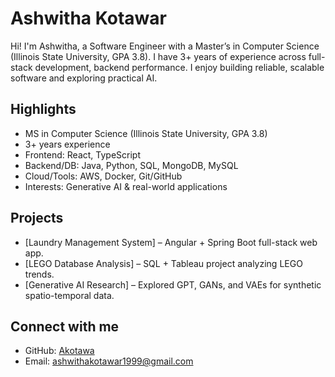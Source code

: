 # Ashwitha Kotawar
Hi! I'm Ashwitha, a Software Engineer with a Master’s in Computer Science (Illinois State University, GPA 3.8). 
I have 3+ years of experience across full-stack development, backend performance. 
I enjoy building reliable, scalable software and exploring practical AI.
## Highlights
- MS in Computer Science (Illinois State University, GPA 3.8)
- 3+ years experience 
- Frontend: React, TypeScript
- Backend/DB: Java, Python, SQL, MongoDB, MySQL
- Cloud/Tools: AWS, Docker, Git/GitHub
- Interests: Generative AI & real-world applications

## Projects
- [Laundry Management System] – Angular + Spring Boot full-stack web app.  
- [LEGO Database Analysis] – SQL + Tableau project analyzing LEGO trends.  
- [Generative AI Research] – Explored GPT, GANs, and VAEs for synthetic spatio-temporal data.
  
## Connect with me  
- GitHub: [Akotawa](https://github.com/Akotawa)  
- Email: ashwithakotawar1999@gmail.com
